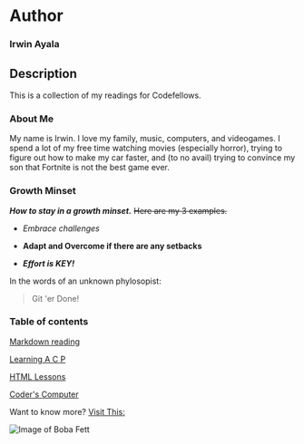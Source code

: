 # Author
### **Irwin Ayala**

## Description
This is a collection of my readings for Codefellows.

### About Me
My name is Irwin.  I love my family, music, computers, and videogames.  I spend a lot of my free time watching movies (especially horror), trying to figure out how to make my car faster, and (to no avail) trying to convince my son that Fortnite is not the best game ever.

### Growth Minset
***How to stay in a growth minset.***  ~~Here are my 3 examples.~~

- *Embrace challenges*

- **Adapt and Overcome if there are any setbacks**

- ***Effort is KEY!***

In the words of an unknown phylosopist:
>Git 'er Done!

### Table of contents 

[Markdown reading](markdown.md/)

[Learning A C P](learning.md/)

[HTML Lessons](html-lessons.md/)

[Coder's Computer](coders-computer.md)

Want to know more?  [Visit This:](https://codeslayer-787.github.io/reading-notes/)

![Image of Boba Fett](https://decider.com/wp-content/uploads/2020/12/the-mandalorian-14-boba-fett-headshot.jpg?quality=80&strip=all&w=1200)
